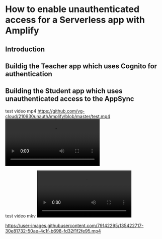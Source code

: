 # How to enable unauthenticated access for a Serverless app with Amplify

## Introduction

## Buildig the Teacher app which uses Cognito for authentication

## Building the Student app which uses unauthenticated access to the AppSync

test video mp4
https://github.com/vg-cloud/210930unauthAmplify/blob/master/test.mp4
![](test.mp4)

test video mkv
![](test.mkv)

https://user-images.githubusercontent.com/79142295/135422717-30e81732-50ae-4c1f-b698-fd32f1f2fe95.mp4

